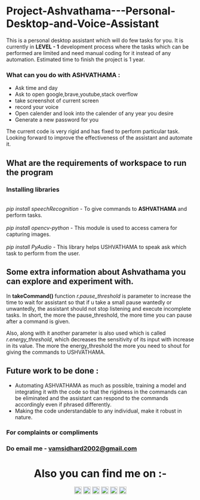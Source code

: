 # Project-Ashvathama---Personal-Desktop-and-Voice-Assistant
This is a personal desktop assistant which will do few tasks for you. It is currently in <b>LEVEL - 1</b> development process where the tasks which can be performed are limited and need manual coding for it instead of any automation.
Estimated time to finish the project is 1 year.

### What can you do with ASHVATHAMA : 

* Ask time and day
* Ask to open google,brave,youtube,stack overflow
* take screenshot of current screen
* record your voice
* Open calender and look into the calender of any year you desire
* Generate a new password for you

The current code is very rigid and has fixed to perform particular task. Looking forward to improve the effectiveness of the assistant and automate it.

## What are the requirements of workspace to run the program 

<p>
    <h3>Installing libraries</h3>
    <br><i>pip install speechRecognition</i> - To give commands to <strong> ASHVATHAMA </strong> and perform tasks.</br>
    <br><i>pip install opencv-python</i> - This module is used to access camera for capturing images.</br>
    <br><i>pip install PyAudio</i> - This library helps USHVATHAMA to speak ask which task to perform from the user.</br> 
</p>

## Some extra information about Ashvathama you can explore and experiment with.
<p>In <strong>takeCommand()</strong> function <i>r.pause_threshold</i> is parameter to increase the time to wait for assistant so that if u take a small pause wantedly or unwantedly, the assistant should not stop listening and execute incomplete tasks. In short, the more the pause_threshold, the more time you can pause after a command is given.</p>
<p>Also, along with it another parameter is also used which is called <i>r.energy_threshold</i>, which decreases the sensitivity of its input with increase in its value. The more the energy_threshold the more you need to shout for giving the commands to USHVATHAMA.</p>

## Future work to be done : 
* Automating ASHVATHAMA as much as possible, training a model and integrating it with the code so that the rigidness in the commands can be eliminated and the assistant can respond to the commands accordingly even if phrased differently.
* Making the code understandable to any individual, make it robust in nature.

### For complaints or compliments 
### Do email me - vamsidhard2002@gmail.com

<h1 align="center">Also you can find me on :-</h1>
<p align="center">
  <a href="https://twitter.com/ImVamsi2002">
    <img src="https://img.shields.io/badge/Twitter-%231DA1F2.svg?&style=plastic&logo=twitter&logoColor=white" height=20></a>
  <a href="https://www.instagram.com/thevamsi2395/">
    <img src="https://img.shields.io/badge/Instagram-%23E4405F.svg?&style=plastic&logo=instagram&logoColor=white" height=20></a>
  <a href="https://www.facebook.com/dvamsidhar">
    <img src="https://img.shields.io/badge/Facebook-%234267B2.svg?&style=plastic&logo=facebook&logoColor=white" height=20></a>
  <a href="https://stackoverflow.com/users/19970419/d-vamsidhar">
    <img src="https://img.shields.io/badge/Stack Overflow-%23F48024.svg?&style=plastic&logo=stackoverflow&logoColor=white" height=20></a>
  <a href="https://www.hackerrank.com/dvamsidhar">
    <img src="https://img.shields.io/badge/-Hackerrank-2EC866?&style=plastic&logo=HackerRank&logoColor=white" height=20></a>
  <a href="https://www.linkedin.com/in/dvamsidhar5932200802/">
    <img src="https://img.shields.io/badge/LinkedIn-0077B5?&style=plastic&logo=linkedin&logoColor=white" height=20></a>
</p>
